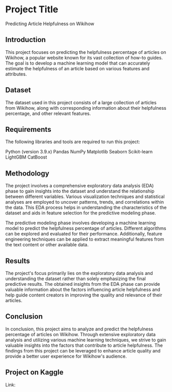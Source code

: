 # Project Title

Predicting Article Helpfulness on Wikihow

## Introduction

This project focuses on predicting the helpfulness percentage of articles on Wikihow, a popular website known for its vast collection of how-to guides. The goal is to develop a machine learning model that can accurately estimate the helpfulness of an article based on various features and attributes.

## Dataset

The dataset used in this project consists of a large collection of articles from Wikihow, along with corresponding information about their helpfulness percentage, and other relevant features.

## Requirements
The following libraries and tools are required to run this project:

Python (version 3.9.x)
Pandas
NumPy
Matplotlib
Seaborn
Scikit-learn
LightGBM
CatBoost

## Methodology

The project involves a comprehensive exploratory data analysis (EDA) phase to gain insights into the dataset and understand the relationship between different variables. Various visualization techniques and statistical analyses are employed to uncover patterns, trends, and correlations within the data. This EDA process helps in understanding the characteristics of the dataset and aids in feature selection for the predictive modeling phase.

The predictive modeling phase involves developing a machine learning model to predict the helpfulness percentage of articles. Different algorithms can be explored and evaluated for their performance. Additionally, feature engineering techniques can be applied to extract meaningful features from the text content or other available data.

## Results

The project's focus primarily lies on the exploratory data analysis and understanding the dataset rather than solely emphasizing the final predictive results. The obtained insights from the EDA phase can provide valuable information about the factors influencing article helpfulness and help guide content creators in improving the quality and relevance of their articles.

## Conclusion

In conclusion, this project aims to analyze and predict the helpfulness percentage of articles on Wikihow. Through extensive exploratory data analysis and utilizing various machine learning techniques, we strive to gain valuable insights into the factors that contribute to article helpfulness. The findings from this project can be leveraged to enhance article quality and provide a better user experience for Wikihow's audience.

## Project on Kaggle

Link:
